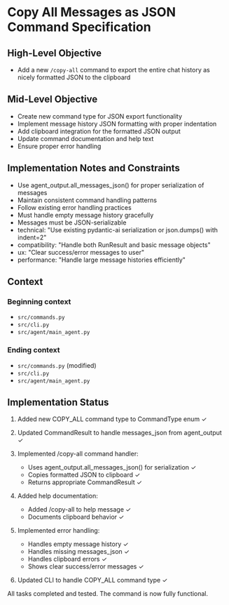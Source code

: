 # Copy All Messages as JSON Command Specification

## High-Level Objective

- Add a new `/copy-all` command to export the entire chat history as nicely formatted JSON to the clipboard

## Mid-Level Objective

- Create new command type for JSON export functionality
- Implement message history JSON formatting with proper indentation
- Add clipboard integration for the formatted JSON output
- Update command documentation and help text
- Ensure proper error handling

## Implementation Notes and Constraints
- Use agent_output.all_messages_json() for proper serialization of messages
- Maintain consistent command handling patterns
- Follow existing error handling practices
- Must handle empty message history gracefully
- Messages must be JSON-serializable
- technical: "Use existing pydantic-ai serialization or json.dumps() with indent=2"
- compatibility: "Handle both RunResult and basic message objects"
- ux: "Clear success/error messages to user"
- performance: "Handle large message histories efficiently"

## Context

### Beginning context
- `src/commands.py`
- `src/cli.py`
- `src/agent/main_agent.py`

### Ending context
- `src/commands.py` (modified)
- `src/cli.py`
- `src/agent/main_agent.py`

## Implementation Status

1. Added new COPY_ALL command type to CommandType enum ✓

2. Updated CommandResult to handle messages_json from agent_output ✓

3. Implemented /copy-all command handler:
   - Uses agent_output.all_messages_json() for serialization ✓
   - Copies formatted JSON to clipboard ✓
   - Returns appropriate CommandResult ✓

4. Added help documentation:
   - Added /copy-all to help message ✓
   - Documents clipboard behavior ✓

5. Implemented error handling:
   - Handles empty message history ✓
   - Handles missing messages_json ✓
   - Handles clipboard errors ✓
   - Shows clear success/error messages ✓

6. Updated CLI to handle COPY_ALL command type ✓

All tasks completed and tested. The command is now fully functional.
